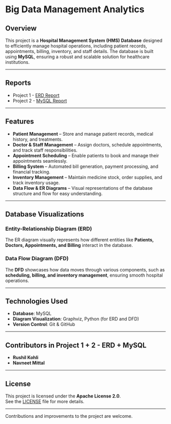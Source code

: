 # Big Data Management Analytics
## Overview  
This project is a **Hospital Management System (HMS) Database** designed to efficiently manage hospital operations, including patient records, appointments, billing, inventory, and staff details. The database is built using **MySQL**, ensuring a robust and scalable solution for healthcare institutions.  

---
## Reports 
- Project 1 - [ERD Report](https://colab.research.google.com/drive/1zt0VhTfQHDOn65XvMjlr9Qiy8ylgF9vz#scrollTo=--O_6AFzxMgA)
- Project 2 - [MySQL Report](https://colab.research.google.com/drive/16rglzFgmZ2ySdArv5hKlFPOAeGZF5uNs#scrollTo=zRsexAfcWZZP)

---

## Features  
- **Patient Management** – Store and manage patient records, medical history, and treatments.  
- **Doctor & Staff Management** – Assign doctors, schedule appointments, and track staff responsibilities.  
- **Appointment Scheduling** – Enable patients to book and manage their appointments seamlessly.  
- **Billing System** – Automated bill generation, payment processing, and financial tracking.  
- **Inventory Management** – Maintain medicine stock, order supplies, and track inventory usage.  
- **Data Flow & ER Diagrams** – Visual representations of the database structure and flow for easy understanding.  

---

## Database Visualizations  

### Entity-Relationship Diagram (ERD)  
The ER diagram visually represents how different entities like **Patients, Doctors, Appointments, and Billing** interact in the database.  

### Data Flow Diagram (DFD)  
The **DFD** showcases how data moves through various components, such as **scheduling, billing, and inventory management**, ensuring smooth hospital operations.  

---

## Technologies Used  
- **Database**: MySQL  
- **Diagram Visualization**: Graphviz, Python (for ERD and DFD)  
- **Version Control**: Git & GitHub  

---

## Contributors in Project 1 + 2  - ERD + MySQL
- **Rushil Kohli**
- **Navneet Mittal**

---

## License  
This project is licensed under the **Apache License 2.0**.  
See the [LICENSE]([LICENSE](https://github.com/Rushil-K/BDMA/blob/main/LICENSE)) file for more details.  

---

Contributions and improvements to the project are welcome.
